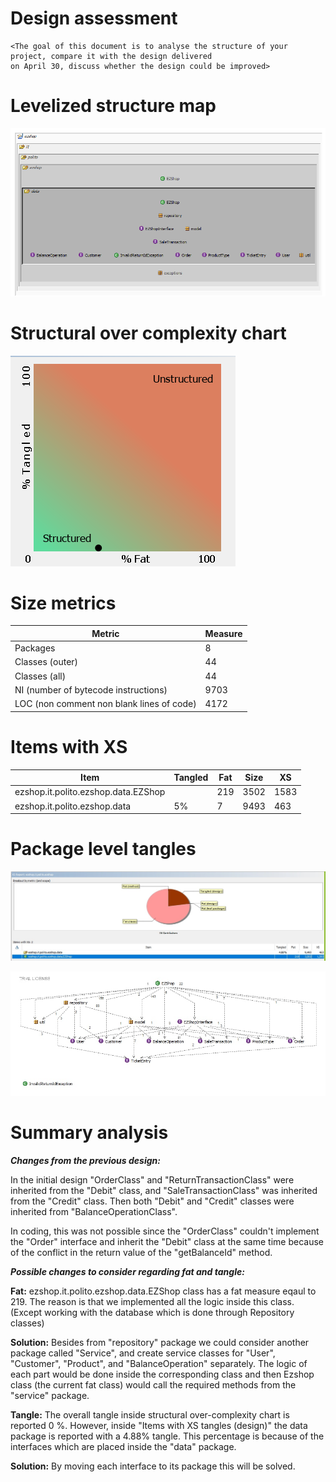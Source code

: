 # Design assessment


```
<The goal of this document is to analyse the structure of your project, compare it with the design delivered
on April 30, discuss whether the design could be improved>
```

# Levelized structure map
![](Images/LevelizedStructureMap.png)

# Structural over complexity chart
![](Images/StructureOverComplexity.png)

# Size metrics

| Metric                                    | Measure |
| ----------------------------------------- | ------- |
| Packages                                  | 8       |
| Classes (outer)                           | 44      |
| Classes (all)                             | 44      |
| NI (number of bytecode instructions)      | 9703    |
| LOC (non comment non blank lines of code) | 4172    |



# Items with XS

| Item                                | Tangled | Fat  | Size | XS   |
| ----------------------------------- | ------- | ---- | ---- | ---- |
| ezshop.it.polito.ezshop.data.EZShop |         | 219  | 3502 | 1583 |
| ezshop.it.polito.ezshop.data        | 5%      | 7    | 9493 | 463  |



# Package level tangles

![](Images/PLT1.jpg)

![](Images/PLT2.jpg)

# Summary analysis

***Changes from the previous design:***

In the initial design "OrderClass" and "ReturnTransactionClass"  were inherited from the "Debit" class, and "SaleTransactionClass" was inherited from the "Credit" class. Then both "Debit" and "Credit" classes were inherited from "BalanceOperationClass".

In coding, this was not possible since the "OrderClass" couldn't implement the "Order" interface and inherit the "Debit" class at the same time because of the conflict in the return value of the "getBalanceId" method.

***Possible changes to consider regarding fat and tangle:***

**Fat:** ezshop.it.polito.ezshop.data.EZShop class has a fat measure eqaul to 219. The reason is that we implemented all the logic inside this class. (Except working with the database which is done through Repository classes)

**Solution:** Besides from "repository" package we could consider another package called "Service", and create service classes for "User", "Customer", "Product", and "BalanceOperation" separately. The logic of each part would be done inside the corresponding class and then Ezshop class (the current fat class) would call the required methods from the "service" package.

**Tangle:** The overall tangle inside structural over-complexity chart is reported 0 %. However, inside "Items with XS tangles (design)" the data package is reported with a 4.88% tangle. This percentage is because of the interfaces which are placed inside the "data" package.

**Solution:** By moving each interface to its package this will be solved. 
